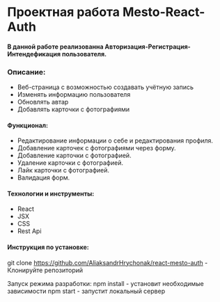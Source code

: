 # Проектная работа Mesto-React-Auth
#### В данной работе реализованна Авторизация-Регистрация-Интендефикация пользователя.

### Описание:
- Веб-страница с возможностью создавать учётную запись
- Изменять информацию пользователя
- Обновлять автар
- Добавлять карточки с фотографиями

#### Функционал:
- Редактирование информации о себе и редактирования профиля.
- Добавление карточек с фотографиями через форму.
- Добавление карточки с фотографией.
- Удаление карточки с фотографией.
- Лайк карточки с фотографией.
- Валидация форм.

#### Технологии и инструменты:
- React
- JSX
- CSS
- Rest Api

#### Инструкция по установке:
git clone https://github.com/AliaksandrHrychonak/react-mesto-auth - Клонируйте репозиторий 

Запуск режима разработки:
npm install - установит необходимые зависимости
npm start - запустит локальный сервер 

